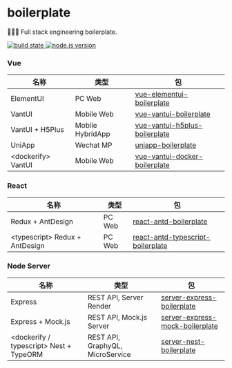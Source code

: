<h1>boilerplate</h1>
<p>🔧🔨🔩 Full stack engineering boilerplate.</p>

<a href="https://travis-ci.org/Cphayim/boilerplate">
  <img src="https://travis-ci.org/Cphayim/boilerplate.svg" alt="build state"/>
</a>
<a href="https://nodejs.org/">
  <img src="https://img.shields.io/badge/node.js-10+-green.svg" alt="node.js version"/>
</a>

<h3>Vue</h3>
<table>
  <thead>
    <tr>
      <th>名称</th>
      <th>类型</th>
      <th>包</th>
    </tr>
  </thead>
  <tbody>
    <tr>
      <td>ElementUI</td>
      <td>PC Web</td>
      <td>
        <a href="./vue-elementui-boilerplate">vue-elementui-boilerplate</a>
      </td>
    </tr>
    <tr>
      <td>VantUI</td>
      <td>Mobile Web</td>
      <td>
        <a href="./vue-vantui-boilerplate">vue-vantui-boilerplate</a>
      </td>
    </tr>
    <tr>
      <td>VantUI + H5Plus</td>
      <td>Mobile HybridApp</td>
      <td>
        <a href="./vue-vantui-h5plus-boilerplate">vue-vantui-h5plus-boilerplate</a>
      </td>
    </tr>
    <tr>
      <td>UniApp</td>
      <td>Wechat MP</td>
      <td>
        <a href="./uniapp-boilerplate">uniapp-boilerplate</a>
      </td>
    </tr>
    <tr>
      <td>&lt;dockerify&gt; VantUI</td>
      <td>Mobile Web</td>
      <td>
        <a href="./vue-vantui-docker-boilerplate">vue-vantui-docker-boilerplate</a>
      </td>
    </tr>
  </tbody>
</table>
<h3>React</h3>
<table>
  <thead>
    <tr>
      <th>名称</th>
      <th>类型</th>
      <th>包</th>
    </tr>
  </thead>
  <tbody>
    <tr>
      <td>Redux + AntDesign</td>
      <td>PC Web</td>
      <td>
        <a href="./react-antd-boilerplate">react-antd-boilerplate</a>
      </td>
    </tr>
    <tr>
      <td>&lt;typescript&gt; Redux + AntDesign</td>
      <td>PC Web</td>
      <td>
        <a href="./react-antd-typescript-boilerplate">react-antd-typescript-boilerplate</a>
      </td>
    </tr>
  </tbody>
</table>
<h3>Node Server</h3>
<table>
  <thead>
    <tr>
      <th>名称</th>
      <th>类型</th>
      <th>包</th>
    </tr>
  </thead>
  <tbody>
    <tr>
      <td>Express</td>
      <td>REST API, Server Render</td>
      <td>
        <a href="./server-express-boilerplate">server-express-boilerplate</a>
      </td>
    </tr>
    <tr>
      <td>Express + Mock.js</td>
      <td>REST API, Mock.js Server</td>
      <td>
        <a href="./server-express-mock-boilerplate">server-express-mock-boilerplate</a>
      </td>
    </tr>
    <tr>
      <td>&lt;dockerify / typescript&gt; Nest + TypeORM</td>
      <td>REST API, GraphyQL, MicroService</td>
      <td>
        <a href="./server-nest-boilerplate">server-nest-boilerplate</a>
      </td>
    </tr>
  </tbody>
</table>
